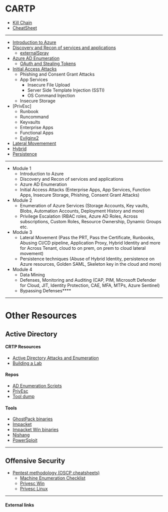 # CARTP


- [Kill Chain](https://github.com/conma293/Azure/blob/main/killcycle.md)
- [CheatSheet](https://github.com/conma293/Azure/blob/main/cheatsheet.md)


* * * 

  - [Introduction to Azure](https://github.com/conma293/Azure/blob/main/1.0_Intro.md)
  - [Discovery and Recon of services and applications](https://github.com/conma293/Azure/blob/main/1.1_Recon.md)
    - [externalSpray]()
  - [Azure AD Enumeration](https://github.com/conma293/Azure/blob/main/1.3_Enumeration.md)
    - [OAuth and Stealing Tokens](https://github.com/conma293/Azure/blob/main/1.35_Tokens.md)
  - [Initial Access Attacks](https://github.com/conma293/Azure/blob/main/1.4_InitialAccess.md)
    - Phishing and Consent Grant Attacks
    - App Services
      - Insecure File Upload
      - Server Side Template Injection (SSTI)
      - OS Command Injection
    - Insecure Storage
  - [PrivEsc]
    - Runbook
    - Runcommand
    - Keyvaults
    - Enterprise Apps
    - Functional Apps
    - [Evilginx2]()
  - [Lateral Movemement]()
  - [Hybrid]()
  - [Persistence]()
 
* * * 

- Module 1
  - Introduction to Azure
  - Discovery and Recon of services and applications
  - Azure AD Enumeration
  - Initial Access Attacks (Enterprise Apps, App Services, Function Apps, Insecure Storage, Phishing, Consent Grant Attacks)
- Module 2
  - Enumeration of Azure Services (Storage Accounts, Key vaults, Blobs, Automation Accounts, Deployment History and more)
  - Privilege Escalation (RBAC roles, Azure AD Roles, Across subscriptions, Custom Roles, Resource Ownership, Dynamic Groups etc.
- Module 3
  - Lateral Movement (Pass the PRT, Pass the Certificate, Runbooks, Abusing CI/CD pipeline, Application Proxy, Hybrid Identity and more for Across Tenant, cloud to on prem, on prem to cloud lateral movement)
  - Persistence techniques (Abuse of Hybrid Identity, persistence on Azure resources, Golden SAML, Skeleton key in the cloud and more)
- Module 4
  - Data Mining
  - Defenses, Monitoring and Auditing (CAP, PIM, Microsoft Defender for Cloud, JIT, Identity Protection, CAE, MFA, MTPs, Azure Sentinel)
  - Bypassing Defenses****

* * * 

# Other Resources

## Active Directory

#### CRTP Resources
- [Active Directory Attacks and Enumeration](https://github.com/conma293/CRTP/blob/main/%23Commands%20Ref.md)
- [Building a Lab](https://github.com/conma293/CRTP/blob/main/#BuildLab.md)


#### Repos
- [AD Enumeration Scripts](https://github.com/conma293/ActiveDirectory)
- [PrivEsc](https://github.com/conma293/CRTP/tree/main/PrivEsc)
- [Tool dump](https://github.com/conma293/mvp)


#### Tools
- [GhostPack binaries](https://github.com/conma293/CRTP/tree/main/GhostPack)
- [Impacket](https://github.com/conma293/CRTP/tree/main/Impacket)
- [Impacket Win binaries](https://github.com/conma293/CRTP/tree/main/windows-impacket)
- [Nishang](https://github.com/conma293/CRTP/tree/main/nishang-0.7.6)
- [PowerSploit](https://github.com/conma293/CRTP/tree/main/PowerSploit)


* * *

## Offensive Security


- [Pentest methodology (OSCP cheatsheets)](https://github.com/conma293/OSCP-tools)
  - [Machine Enumeration Checklist](https://github.com/conma293/OSCP-tools/blob/master/Checklist.md)
  - [Privesc Win](https://github.com/conma293/OSCP-tools/blob/master/Checklist.md#priv-esc-windows-check-list)
  - [Privesc Linux](https://github.com/conma293/OSCP-tools/blob/master/Checklist.md#priv-esc-linux-check-list)

* * * 

####  External links

